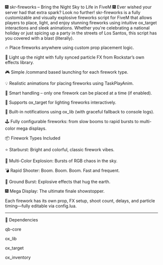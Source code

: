 🎆 skr-fireworks – Bring the Night Sky to Life in FiveM 🎆
Ever wished your server had that extra spark? Look no further! skr-fireworks is a fully customizable and visually explosive fireworks script for FiveM that allows players to place, light, and enjoy stunning fireworks using intuitive ox_target interactions and sleek animations. Whether you're celebrating a national holiday or just spicing up a party in the streets of Los Santos, this script has you covered with a blast (literally).


🔥 Place fireworks anywhere using custom prop placement logic.

🧨 Light up the night with fully synced particle FX from Rockstar’s own effects library.

🎮 Simple /command based launching for each firework type.

💡 Realistic animations for placing fireworks using TaskPlayAnim.

🧠 Smart handling – only one firework can be placed at a time (if enabled).

💾 Supports ox_target for lighting fireworks interactively.

🧰 Built-in notifications using ox_lib (with graceful fallback to console logs).

🕹 Fully configurable fireworks: from slow booms to rapid bursts to multi-color mega displays.



📦 Firework Types Included


⭐ Starburst: Bright and colorful, classic firework vibes.

🌈 Multi-Color Explosion: Bursts of RGB chaos in the sky.

💣 Rapid Shooter: Boom. Boom. Boom. Fast and frequent.

🎇 Ground Burst: Explosive effects that hug the earth.

🎆 Mega Display: The ultimate finale showstopper.

Each firework has its own prop, FX setup, shoot count, delays, and particle timing—fully editable via config.lua.

--------------------------------------------------------------------------------------------------------------------

🔧 Dependencies


qb-core

ox_lib

ox_target

ox_inventory
